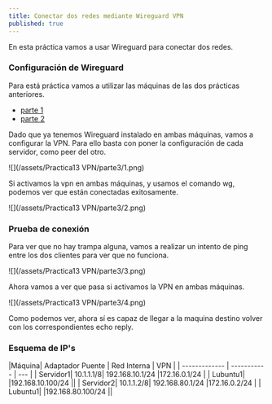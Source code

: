 ```yaml
---
title: Conectar dos redes mediante Wireguard VPN
published: true
---
```

En esta práctica vamos a usar Wireguard para conectar dos redes.

### Configuración de Wireguard

Para está práctica vamos a utilizar las máquinas de las dos prácticas anteriores.

- [parte 1](wireguard-ubuntu2204)
- [parte 2](wireguard-docker)

Dado que ya tenemos Wireguard instalado en ambas máquinas, vamos a configurar la VPN. Para ello basta con poner la configuración de cada servidor, como peer del otro.

![](/assets/Practica13 VPN/parte3/1.png)

Si activamos la vpn en ambas máquinas, y usamos el comando wg, podemos ver que están conectadas exitosamente.

![](/assets/Practica13 VPN/parte3/2.png)

### Prueba de conexión

Para ver que no hay trampa alguna, vamos a realizar un intento de ping entre los dos clientes para ver que no funciona.

![](/assets/Practica13 VPN/parte3/3.png)

Ahora vamos a ver que pasa si activamos la VPN en ambas máquinas.

![](/assets/Practica13 VPN/parte3/4.png)

Como podemos ver, ahora sí es capaz de llegar a la maquina destino volver con los correspondientes echo reply.

### Esquema de IP's


|Máquina| Adaptador Puente | Red Interna | VPN |
| ------------- | ----------- | --- |
| Servidor1| 10.1.1.1/8| 192.168.10.1/24 |172.16.0.1/24 |
| Lubuntu1|  |192.168.10.100/24 ||
| Servidor2| 10.1.1.2/8| 192.168.80.1/24 |172.16.0.2/24 |
| Lubuntu1|  |192.168.80.100/24 ||
